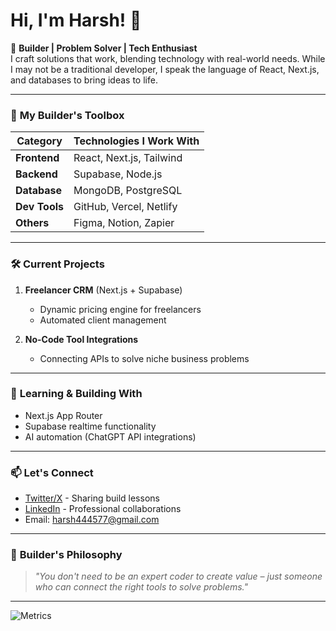 # Hi, I'm Harsh! 👋

🚀 **Builder | Problem Solver | Tech Enthusiast**  
I craft solutions that work, blending technology with real-world needs. While I may not be a traditional developer, I speak the language of React, Next.js, and databases to bring ideas to life.

---

### 🔧 **My Builder's Toolbox**
| Category       | Technologies I Work With |
|----------------|--------------------------|
| **Frontend**   | React, Next.js, Tailwind  |
| **Backend**    | Supabase, Node.js         |
| **Database**   | MongoDB, PostgreSQL       |
| **Dev Tools**  | GitHub, Vercel, Netlify   |
| **Others**     | Figma, Notion, Zapier     |

---

### 🛠️ **Current Projects**
1. **Freelancer CRM** (Next.js + Supabase)  
   - Dynamic pricing engine for freelancers  
   - Automated client management  

2. **No-Code Tool Integrations**  
   - Connecting APIs to solve niche business problems  

---

### 🌱 **Learning & Building With**
- Next.js App Router  
- Supabase realtime functionality  
- AI automation (ChatGPT API integrations)  

---

### 📫 **Let's Connect**
- [Twitter/X](https://x.com/harsh444577) - Sharing build lessons  
- [LinkedIn](www.linkedin.com/in/harsh-sharma016) - Professional collaborations  
- Email: harsh444577@gmail.com  

---

### 🎯 **Builder's Philosophy**  
> *"You don't need to be an expert coder to create value – just someone who can connect the right tools to solve problems."*

---

![Metrics](https://github.com/HarshSharma122/HarshSharma122/blob/main/github-metrics.svg)

